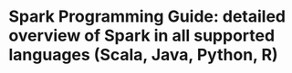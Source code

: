 # Spark Programming Guide: detailed overview of Spark in all supported languages (Scala, Java, Python, R)
